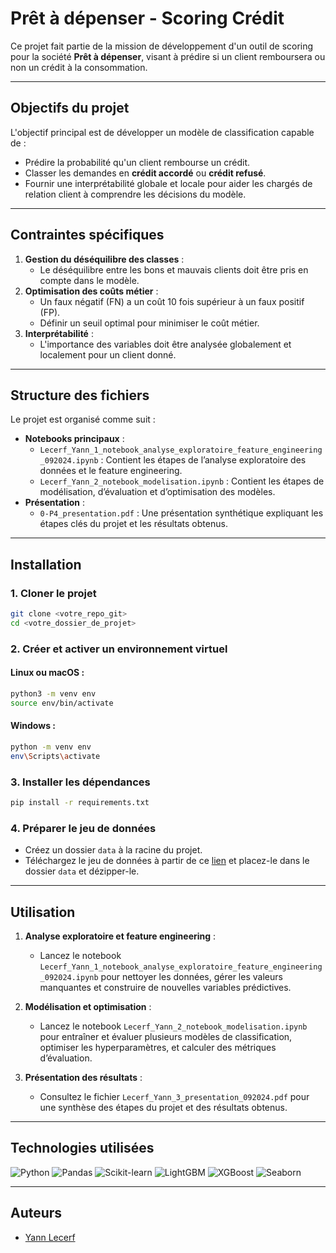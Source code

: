 # **Prêt à dépenser - Scoring Crédit**

Ce projet fait partie de la mission de développement d'un outil de scoring pour la société **Prêt à dépenser**, visant à prédire si un client remboursera ou non un crédit à la consommation. 

---

## **Objectifs du projet**
L'objectif principal est de développer un modèle de classification capable de :
- Prédire la probabilité qu'un client rembourse un crédit.
- Classer les demandes en **crédit accordé** ou **crédit refusé**.
- Fournir une interprétabilité globale et locale pour aider les chargés de relation client à comprendre les décisions du modèle.

---

## **Contraintes spécifiques**
1. **Gestion du déséquilibre des classes** :
   - Le déséquilibre entre les bons et mauvais clients doit être pris en compte dans le modèle.
2. **Optimisation des coûts métier** :
   - Un faux négatif (FN) a un coût 10 fois supérieur à un faux positif (FP).
   - Définir un seuil optimal pour minimiser le coût métier.
3. **Interprétabilité** :
   - L'importance des variables doit être analysée globalement et localement pour un client donné.

---

## **Structure des fichiers**
Le projet est organisé comme suit :
- **Notebooks principaux** :
  - `Lecerf_Yann_1_notebook_analyse_exploratoire_feature_engineering_092024.ipynb` : Contient les étapes de l’analyse exploratoire des données et le feature engineering.
  - `Lecerf_Yann_2_notebook_modelisation.ipynb` : Contient les étapes de modélisation, d’évaluation et d’optimisation des modèles.
- **Présentation** :
  - `0-P4_presentation.pdf` : Une présentation synthétique expliquant les étapes clés du projet et les résultats obtenus.

---

## **Installation**

### 1. Cloner le projet
```bash
git clone <votre_repo_git>
cd <votre_dossier_de_projet>
```

### 2. Créer et activer un environnement virtuel
#### Linux ou macOS :
```bash
python3 -m venv env
source env/bin/activate
```
#### Windows :
```bash
python -m venv env
env\Scripts\activate
```

### 3. Installer les dépendances
```bash
pip install -r requirements.txt
```

### 4. Préparer le jeu de données
- Créez un dossier `data` à la racine du projet.
- Téléchargez le jeu de données à partir de ce [lien](https://s3-eu-west-1.amazonaws.com/static.oc-static.com/prod/courses/files/Parcours_data_scientist/Projet+-+Impl%C3%A9menter+un+mod%C3%A8le+de+scoring/Projet+Mise+en+prod+-+home-credit-default-risk.zip) et placez-le dans le dossier `data` et dézipper-le.

---

## **Utilisation**

1. **Analyse exploratoire et feature engineering** :
   - Lancez le notebook `Lecerf_Yann_1_notebook_analyse_exploratoire_feature_engineering_092024.ipynb` pour nettoyer les données, gérer les valeurs manquantes et construire de nouvelles variables prédictives.

2. **Modélisation et optimisation** :
   - Lancez le notebook `Lecerf_Yann_2_notebook_modelisation.ipynb` pour entraîner et évaluer plusieurs modèles de classification, optimiser les hyperparamètres, et calculer des métriques d’évaluation.

3. **Présentation des résultats** :
   - Consultez le fichier `Lecerf_Yann_3_presentation_092024.pdf` pour une synthèse des étapes du projet et des résultats obtenus.

---

## **Technologies utilisées**

![Python](https://img.shields.io/badge/Python-FFD43B?style=for-the-badge&logo=python&logoColor=blue)
![Pandas](https://img.shields.io/badge/Pandas-2C2D72?style=for-the-badge&logo=pandas&logoColor=white)
![Scikit-learn](https://img.shields.io/badge/Scikit--learn-F7931E?style=for-the-badge&logo=scikit-learn&logoColor=white)
![LightGBM](https://img.shields.io/badge/LightGBM-017724?style=for-the-badge&logo=lightgbm&logoColor=white)
![XGBoost](https://img.shields.io/badge/XGBoost-FF6600?style=for-the-badge&logo=xgboost&logoColor=white)
![Seaborn](https://img.shields.io/badge/Seaborn-007ACC?style=for-the-badge&logo=seaborn&logoColor=white)

---

## **Auteurs**

- [Yann Lecerf](https://github.com/Belin27000)
